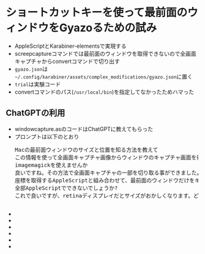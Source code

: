 <h1>ショートカットキーを使って最前面のウィンドウをGyazoるための試み</h1>

<ul>
  <li>AppleScriptとKarabiner-elementsで実現する</li>
  <li>screepcaptureコマンドでは最前面のウィンドウを取得できないので全画面キャプチャからconvertコマンドで切り出す</li>
  <li><code>gyazo.json</code>は<code>~/.config/karabiner/assets/complex_modifications/gyazo.json</code>に置く</li>
  <li><code>trial</code>は実験コード</li>
  <li>convertコマンドのパス(<code>/usr/local/bin</code>)を指定してなかったためハマった
</ul>

<h2>ChatGPTの利用</h2>

<ul>
  <li>windowcapture.asのコードはChatGPTに教えてもらった</li>
  <li>プロンプトは以下のとおり
    <pre>
Macの最前面ウィンドウのサイズと位置を知る方法を教えて
この情報を使って全画面キャプチャ画像からウィンドウのキャプチャ画面を得るコードを教えて
imagemagickを使えませんか
良いですね。その方法で全画面キャプチャの一部を切り取る事ができました。ではさっきの、最前面のウィンドウの\\
座標を取得するAppleScriptと組み合わせて、最前面のウィンドウだけをキャプチャするツールを作ってください
全部AppleScriptでできないでしょうか?
これで良いですが、retinaディスプレイだとサイズがおかしくなります。どう対応すれば良いでしょうか?
    </pre>
  </li>
  <li></li>
  <li></li>
  <li></li>
  <li></li>
  <li></li>
  <li></li>
</ul>


